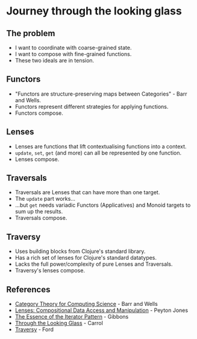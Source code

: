Journey through the looking glass
=================================

The problem
-----------

* I want to coordinate with coarse-grained state.
* I want to compose with fine-grained functions.
* These two ideals are in tension.

Functors
--------

* "Functors are structure-preserving maps between Categories" - Barr and Wells.
* Functors represent different strategies for applying functions.
* Functors compose.

Lenses
------

* Lenses are functions that lift contextualising functions into a context.
* `update`, `set`, `get` (and more) can all be represented by one function.
* Lenses compose.

Traversals
----------

* Traversals are Lenses that can have more than one target.
* The `update` part works...
* ...but `get` needs variadic Functors (Applicatives) and Monoid targets to sum up the results.
* Traversals compose.

Traversy
--------

* Uses building blocks from Clojure's standard library.
* Has a rich set of lenses for Clojure's standard datatypes.
* Lacks the full power/complexity of pure Lenses and Traversals.
* Traversy's lenses compose.

References
----------

* [Category Theory for Computing Science](http://www.math.mcgill.ca/triples/Barr-Wells-ctcs.pdf) - Barr and Wells
* [Lenses: Compositional Data Access and Manipulation](https://skillsmatter.com/skillscasts/4251-lenses-compositional-data-access-and-manipulation) - Peyton Jones
* [The Essence of the Iterator Pattern](http://www.cs.ox.ac.uk/jeremy.gibbons/publications/iterator.pdf) - Gibbons
* [Through the Looking Glass](http://www.gutenberg.org/ebooks/12) - Carrol
* [Traversy](https://github.com/ctford/traversy) - Ford
